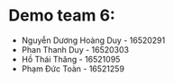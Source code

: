 # Demo team 6:
* Nguyễn Dương Hoàng Duy - 16520291
* Phan Thanh Duy - 16520303
* Hồ Thái Thăng - 16521095
* Phạm Đức Toàn - 16521259
